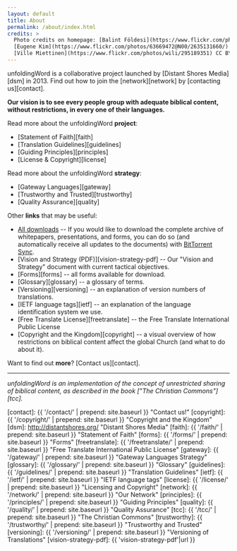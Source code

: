 ```yaml
---
layout: default
title: About
permalink: /about/index.html
credits: >
  Photo credits on homepage: [Balint Földesi](https://www.flickr.com/photos/109187123@N04/11753707934/) CC BY,
  [Eugene Kim](https://www.flickr.com/photos/63669472@N00/2635131660/) CC BY,
  [Ville Miettinen](https://www.flickr.com/photos/wili/295189351) CC BY
---
```


unfoldingWord is a collaborative project launched by [Distant Shores Media][dsm]
in 2013. Find out how to join the [network][network] by [contacting us][contact].

**Our vision is to see every people group with adequate biblical content, without restrictions, in every one of their languages.**

Read more about the unfoldingWord **project**:

- [Statement of Faith][faith]
- [Translation Guidelines][guidelines]
- [Guiding Principles][principles]
- [License & Copyright][license]

Read more about the unfoldingWord **strategy**:

- [Gateway Languages][gateway]
- [Trustworthy and Trusted][trustworthy]
- [Quality Assurance][quality]

Other **links** that may be useful:

- [All downloads][archive] -- If you would like to download the complete archive of whitepapers, presentations, and forms, you can do so (and automatically receive all updates to the documents) with [BitTorrent Sync][btsync].
- [Vision and Strategy (PDF)][vision-strategy-pdf] -- Our "Vision and Strategy" document with current tactical objectives.
- [Forms][forms] -- all forms available for download.
- [Glossary][glossary] -- a glossary of terms.
- [Versioning][versioning] -- an explanation of version numbers of translations.
- [IETF language tags][ietf] -- an explanation of the language identification system we use.
- [Free Translate License][freetranslate] -- the Free Translate
     International Public License
- [Copyright and the Kingdom][copyright] -- a visual overview of how restrictions on biblical content affect the global Church (and what to do about it).

Want to find out **more**? [Contact us][contact].

----

*unfoldingWord is an implementation of the concept of unrestricted sharing of biblical content, as described in the book ["The Christian Commons"][tcc].*

[archive]: https://link.getsync.com/#f=uW%20assets&sz=5E7&t=2&s=JRC7LO6CONWJVSNOKVQKYAGJI52CGBPOREXTXO5OWT5DKT32AKAA&i=CJGVRL3FOMC66ON3UGQKRTF6KSUUCP42N&v=2.0 "Click here for the BitTorrent Sync shared secret"
[btsync]: https://www.getsync.com/ "BitTorrent Sync"
[contact]: {{ '/contact/' | prepend: site.baseurl }} "Contact us!"
[copyright]: {{ '/copyright/' | prepend: site.baseurl }} "Copyright and the Kingdom"
[dsm]: http://distantshores.org/ "Distant Shores Media"
[faith]: {{ '/faith/' | prepend: site.baseurl }} "Statement of Faith"
[forms]: {{ '/forms/' | prepend: site.baseurl }} "Forms"
[freetranslate]: {{ '/freetranslate/' | prepend: site.baseurl }} "Free Translate International Public License"
[gateway]: {{ '/gateway/' | prepend: site.baseurl }} "Gateway Languages Strategy"
[glossary]: {{ '/glossary/' | prepend: site.baseurl }} "Glossary"
[guidelines]: {{ '/guidelines/' | prepend: site.baseurl }} "Translation Guidelines"
[ietf]: {{ '/ietf/' | prepend: site.baseurl }} "IETF language tags"
[license]: {{ '/license/' | prepend: site.baseurl }} "Licensing and Copyright"
[network]: {{ '/network/' | prepend: site.baseurl }} "Our Network"
[principles]: {{ '/principles/' | prepend: site.baseurl }} "Guiding Principles"
[quality]: {{ '/quality/' | prepend: site.baseurl }} "Quality Assurance"
[tcc]: {{ '/tcc/' | prepend: site.baseurl }} "The Christian Commons"
[trustworthy]: {{ '/trustworthy/' | prepend: site.baseurl }} "Trustworthy and Trusted"
[versioning]: {{ '/versioning/' | prepend: site.baseurl }} "Versioning of Translations"
[vision-strategy-pdf]: {{ 'vision-strategy-pdf'|url }}
